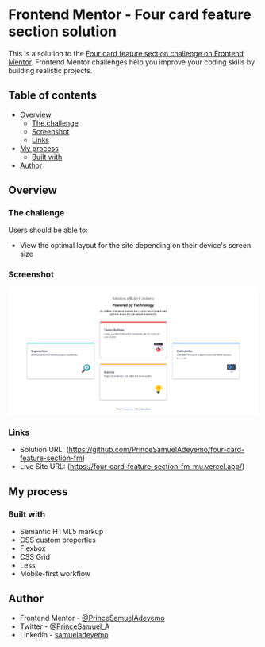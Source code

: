 # Frontend Mentor - Four card feature section solution

This is a solution to the [Four card feature section challenge on Frontend Mentor](https://www.frontendmentor.io/challenges/four-card-feature-section-weK1eFYK). Frontend Mentor challenges help you improve your coding skills by building realistic projects. 

## Table of contents

- [Overview](#overview)
  - [The challenge](#the-challenge)
  - [Screenshot](#screenshot)
  - [Links](#links)
- [My process](#my-process)
  - [Built with](#built-with)
- [Author](#author)

## Overview

### The challenge

Users should be able to:

- View the optimal layout for the site depending on their device's screen size

### Screenshot

![](./result/Screenshot%202025-08-21%20at%2021-35-42%20Frontend%20Mentor%20Four%20card%20feature%20section.png)

### Links

- Solution URL: (https://github.com/PrinceSamuelAdeyemo/four-card-feature-section-fm)
- Live Site URL: (https://four-card-feature-section-fm-mu.vercel.app/)

## My process

### Built with

- Semantic HTML5 markup
- CSS custom properties
- Flexbox
- CSS Grid
- Less
- Mobile-first workflow

## Author

- Frontend Mentor - [@PrinceSamuelAdeyemo](https://www.frontendmentor.io/profile/PrinceSamuelAdeyemo)
- Twitter - [@PrinceSamuel_A](https://x.com/PrinceSamuel_A)
- Linkedin - [samueladeyemo](https://www.linkedin.com/in/samueladeyemo/)
